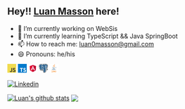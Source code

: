 ## Hey!! [Luan Masson](https://github.com/Luan-Masson) here!

- 🔭 I’m currently working on WebSis
- 🌱 I’m currently learning TypeScript && Java SpringBoot
- 📫 How to reach me: luan0masson@gmail.com
- 😄 Pronouns: he/his

<code><img height="20" alt="javascript" src="https://raw.githubusercontent.com/github/explore/80688e429a7d4ef2fca1e82350fe8e3517d3494d/topics/javascript/javascript.png"></code>
<code><img height="20" alt="typescript" src="https://raw.githubusercontent.com/github/explore/80688e429a7d4ef2fca1e82350fe8e3517d3494d/topics/typescript/typescript.png"></code>
<code><img height="20" alt="Angular" src="https://raw.githubusercontent.com/github/explore/80688e429a7d4ef2fca1e82350fe8e3517d3494d/topics/angular/angular.png"></code>
<code><img height="20" alt="PostgreSQL" src="https://raw.githubusercontent.com/github/explore/5c058a388828bb5fde0bcafd4bc867b5bb3f26f3/topics/postgresql/postgresql.png"></code>
<code><img height="20" alt="Java" src="https://raw.githubusercontent.com/github/explore/5c058a388828bb5fde0bcafd4bc867b5bb3f26f3/topics/java/java.png"></code>

<a href="https://linkedin.com/in/luanmasson" target="_blank"><img width=20 heigth=20 src="https://www.svgrepo.com/show/183624/linkedin.svg" alt="Linkedin"></a>


<div>
  <a href="https://github.com/Luan-Masson/github-readme-stats"><img align="center" src="https://github-readme-stats.vercel.app/api?username=Luan-Masson&show_icons=true&include_all_commits=true&hide_border=true" alt="Luan's github     
  stats"/></a>
  <a href="https://github.com/Luan-Masson/github-readme-stats"><img align="center" src="https://github-readme-stats.vercel.app/api/top-langs/?username=Luan-Masson&layout=compact&hide_border=true" /></a> 
</div>
